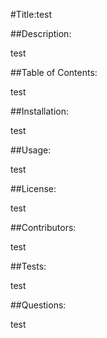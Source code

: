 
#Title:test

##Description:

test

##Table of Contents: 

test

##Installation: 

test

##Usage:

test

##License:

test

##Contributors:

test

##Tests:

test

##Questions: 

test
        

